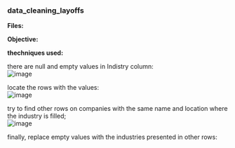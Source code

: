 ### data_cleaning_layoffs  

**Files:**  

**Objective:**

**thechniques used:** 



there are null and empty values in Indistry column:  
![image](https://github.com/user-attachments/assets/d7ba5454-d100-49e8-a81c-530fc70c0f0e)

locate the rows with the values:  
![image](https://github.com/user-attachments/assets/e4d225d1-b3ec-4493-aa32-b1901423f2d9)   

try to find other rows on companies with the same name and location where the industry is filled;   
![image](https://github.com/user-attachments/assets/993095a3-c9b3-4b09-bd11-f9c25b693fa1)  

finally, replace empty values with the industries presented in other rows: 


